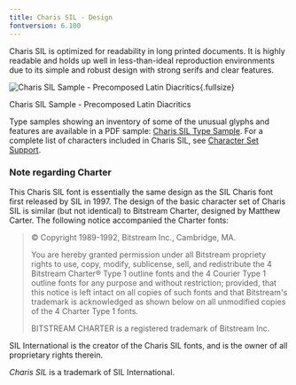 ```yaml
---
title: Charis SIL - Design
fontversion: 6.100
---
```


Charis SIL is optimized for readability in long printed documents. It is highly readable and holds up well in less-than-ideal reproduction environments due to its simple and robust design with strong serifs and clear features.

![Charis SIL Sample - Precomposed Latin Diacritics](assets/images/CharisSILTypePage.png){.fullsize}
<!-- PRODUCT SITE IMAGE SRC http://software.sil.org/charis/wp-content/uploads/sites/14/2015/12/CharisSILTypePage.png -->
<figcaption>Charis SIL Sample - Precomposed Latin Diacritics</figcaption>

Type samples showing an inventory of some of the unusual glyphs and features are available in a PDF sample: [Charis SIL Type Sample](https://software.sil.org/charis/wp-content/uploads/sites/14/2015/12/CharisSILTypeSample.pdf). For a complete list of characters included in Charis SIL, see [Character Set Support](charset.md).

### Note regarding Charter

This Charis SIL font is essentially the same design as the SIL Charis font first released by SIL in 1997. The design of the basic character set of Charis SIL is similar (but not identical) to Bitstream Charter, designed by Matthew Carter. The following notice accompanied the Charter fonts: 

> © Copyright 1989-1992, Bitstream Inc., Cambridge, MA. 
>
> You are hereby granted permission under all Bitstream propriety rights to use, copy, modify, sublicense, sell, and redistribute the 4 Bitstream Charter® Type 1 outline fonts and the 4 Courier Type 1 outline fonts for any purpose and without restriction; provided, that this notice is left intact on all copies of such fonts and that Bitstream's trademark is acknowledged as shown below on all unmodified copies of the 4 Charter Type 1 fonts. 
>
> BITSTREAM CHARTER is a registered trademark of Bitstream Inc.

SIL International is the creator of the Charis SIL fonts, and is the owner of all proprietary rights therein.

*Charis SIL* is a trademark of SIL International.